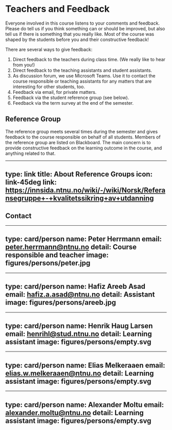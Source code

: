 # Teachers and Feedback

Everyone involved in this course listens to your comments and feedback. Please do tell us if you think something can or should be improved, but also tell us if there is something that you really like. Most of the course was shaped by the students before you and their constructive feedback!


There are several ways to give feedback:

1. Direct feedback to the teachers during class time. (We really like to hear from you!)
2. Direct feedback to the teaching assistants and student assistants.
3. As discussion forum, we use Microsoft Teams. Use it to contact the course responsible or teaching assistants for any matters that are interesting for other students, too.
4. Feedback via email, for private matters.
5. Feedback via the student reference group (see below).
6. Feedback via the term survey at the end of the semester.


## Reference Group

The reference group meets several times during the semester and gives feedback to the course responsible on behalf of all students.
Members of the reference group are listed on Blackboard.
The main concern is to provide constructive feedback on the learning outcome in the course, and anything related to that.


---
type: link
title: About Reference Groups
icon: link-45deg
link: https://innsida.ntnu.no/wiki/-/wiki/Norsk/Referansegruppe+-+kvalitetssikring+av+utdanning
---



## Contact


---
type: card/person
name: Peter Herrmann
email: peter.herrmann@ntnu.no
detail: Course responsible and teacher
image: figures/persons/peter.jpg
---

---
type: card/person
name: Hafiz Areeb Asad
email: hafiz.a.asad@ntnu.no
detail: Assistant
image: figures/persons/areeb.jpg
---

---
type: card/person
name: Henrik Haug Larsen
email: henrihl@stud.ntnu.no
detail: Learning assistant
image: figures/persons/empty.svg
---

---
type: card/person
name: Elias Melkeraaen
email: elias.w.melkeraaen@ntnu.no
detail: Learning assistant
image: figures/persons/empty.svg
---

---
type: card/person
name: Alexander Moltu
email: alexander.moltu@ntnu.no
detail: Learning assistant
image: figures/persons/empty.svg
---

